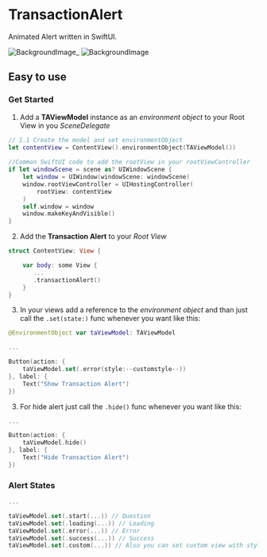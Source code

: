 TransactionAlert
===========

Animated Alert written in SwiftUI.

![BackgroundImage](https://raw.githubusercontent.com/vikmeup/SCPopUpView/master/successScreenshot.png)_
![BackgroundImage](https://raw.githubusercontent.com/vikmeup/SCPopUpView/master/editScreenshot.png)

Easy to use
----

### Get Started

1. Add a **TAViewModel** instance as an *environment object* to your Root View in you *SceneDelegate*
```Swift
// 1.1 Create the model and set environmentObject
let contentView = ContentView().environmentObject(TAViewModel())
    
//Common SwiftUI code to add the rootView in your rootViewController
if let windowScene = scene as? UIWindowScene {
    let window = UIWindow(windowScene: windowScene)
    window.rootViewController = UIHostingController(
        rootView: contentView
    )
    self.window = window
    window.makeKeyAndVisible()
}
```
2. Add the **Transaction Alert** to your *Root View*

```Swift
struct ContentView: View {

    var body: some View {
       ...
       .transactionAlert()
    }
}
```
3. In your views add a reference to the *environment object* and than just call the `.set(state:)` func whenever you want like this:

```Swift
@EnvironmentObject var taViewModel: TAViewModel

...

Button(action: {
    taViewModel.set(.error(style:--customstyle--))
}, label: {
    Text("Show Transaction Alert")
})
```
3. For hide alert just call the `.hide()` func whenever you want like this:

```Swift
...

Button(action: {
    taViewModel.hide()
}, label: {
    Text("Hide Transaction Alert")
})
```
### Alert States
```Swift
...

taViewModel.set(.start(...)) // Question
taViewModel.set(.loading(...)) // Loading
taViewModel.set(.error(...)) // Error
taViewModel.set(.success(...)) // Success
taViewModel.set(.custom(...)) // Also you can set custom view with style

```
